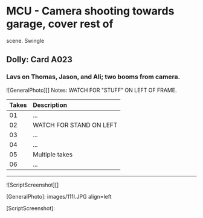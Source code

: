 # MCU - Camera shooting towards garage, cover rest ofscene. Swingle

## Dolly: Card A023

### Lavs on Thomas, Jason, and Ali; two booms from camera.

![GeneralPhoto][]
Notes: WATCH FOR "STUFF" ON LEFT OF FRAME.

| Takes | Description |
|:---|:----|
| 01 | ... |
| 02 | WATCH FOR STAND ON LEFT |
| 03 | ... |
| 04 | ... |
| 05 | Multiple takes |
| 06 | ... |

----

![ScriptScreenshot][]


[GeneralPhoto]:  images/111I.JPG align=left

[ScriptScreenshot]: 

